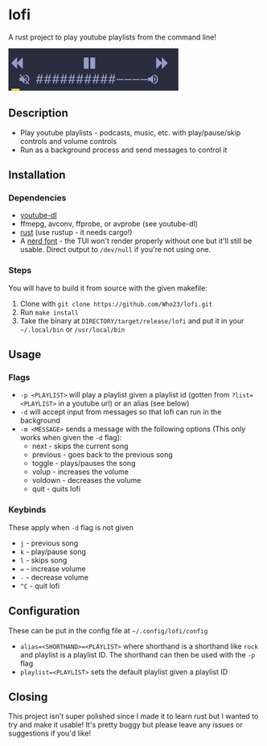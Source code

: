 # lofi
A rust project to play youtube playlists from the command line!

![a small interface](.github/sample.png)

## Description
- Play youtube playlists - podcasts, music, etc. with play/pause/skip controls and volume controls
- Run as a background process and send messages to control it
  
## Installation

### Dependencies
- [youtube-dl](https://github.com/ytdl-org/youtube-dl)
- ffmepg, avconv, ffprobe, or avprobe (see youtube-dl)
- [rust](https://www.rust-lang.org/tools/install) (use rustup - it needs cargo!)
- A [nerd font](https://github.com/ryanoasis/nerd-fonts) - the TUI won't render properly without one but it'll still be usable. Direct output to `/dev/null` if you're not using one.


### Steps
You will have to build it from source with the given makefile:
1. Clone with `git clone https://github.com/Who23/lofi.git`
2. Run `make install`
3. Take the binary at `DIRECTORY/target/release/lofi` and put it in your `~/.local/bin` or `/usr/local/bin`

## Usage
### Flags
- `-p <PLAYLIST>` will play a playlist given a playlist id (gotten from `?list=<PLAYLIST>` in a youtube url) or an alias (see below)
- `-d` will accept input from messages so that lofi can run in the background
- `-m <MESSAGE>` sends a message with the following options (This only works when given the `-d` flag): 
  - next - skips the current song
  - previous - goes back to the previous song
  - toggle - plays/pauses the song
  - volup - increases the volume
  - voldown - decreases the volume
  - quit - quits lofi
  
### Keybinds
These apply when `-d` flag is not given
- `j` - previous song
- `k` - play/pause song
- `l` - skips song
- `=` - increase volume
- `-` - decrease volume
- `^C` - quit lofi

## Configuration
These can be put in the config file at `~/.config/lofi/config`
- `alias=<SHORTHAND>=<PLAYLIST>` where shorthand is a shorthand like `rock` and playlist is a playlist ID. The shorthand can then be used with the `-p` flag
- `playlist=<PLAYLIST>` sets the default playlist given a playlist ID

## Closing
This project isn't super polished since I made it to learn rust but I wanted to try and make it usable! It's pretty buggy but please leave any issues or suggestions if you'd like! 

